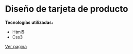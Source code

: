 # Diseño de tarjeta de producto

**Tecnologías utilizadas:**
- Html5
- Css3

<a href="https://carlosantonio98.github.io/Product-Card/">Ver pagina</a>